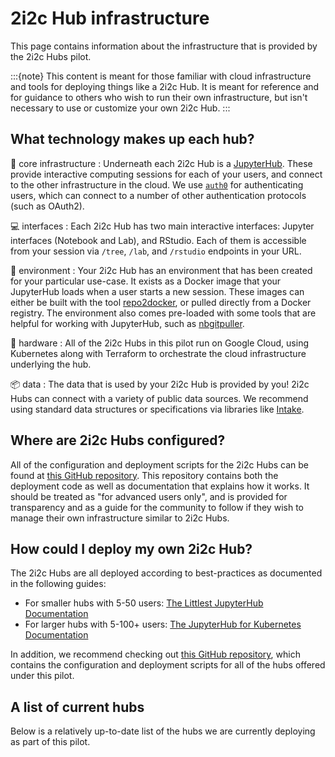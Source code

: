 # 2i2c Hub infrastructure

This page contains information about the infrastructure that is provided by the 2i2c Hubs pilot.

:::{note}
This content is meant for those familiar with cloud infrastructure and tools for deploying things like a 2i2c Hub. It is meant for reference and for guidance to others who wish to run their own infrastructure, but isn't necessary to use or customize your own 2i2c Hub.
:::

## What technology makes up each hub?

🚀 core infrastructure
: Underneath each 2i2c Hub is a [JupyterHub](https://jupyter.org/hub). These provide interactive computing sessions for each of your users, and connect to the other infrastructure in the cloud. We use [`auth0`](https://auth0.com/) for authenticating users, which can connect to a number of other authentication protocols (such as OAuth2).

💻 interfaces
: Each 2i2c Hub has two main interactive interfaces: Jupyter interfaces (Notebook and Lab), and RStudio. Each of them is accessible from your session via `/tree`, `/lab`, and `/rstudio` endpoints in your URL.

🌄 environment
: Your 2i2c Hub has an environment that has been created for your particular use-case. It exists as a Docker image that your JupyterHub loads when a user starts a new session. These images can either be built with the tool [repo2docker](https://repo2docker.readthedocs.io/), or pulled directly from a Docker registry. The environment also comes pre-loaded with some tools that are helpful for working with JupyterHub, such as [nbgitpuller](https://jupyterhub.github.io/nbgitpuller).

🤖 hardware
: All of the 2i2c Hubs in this pilot run on Google Cloud, using Kubernetes along with Terraform to orchestrate the cloud infrastructure underlying the hub.

📦 data
: The data that is used by your 2i2c Hub is provided by you! 2i2c Hubs can connect with a variety of public data sources. We recommend using standard data structures or specifications via libraries like [Intake](https://intake.readthedocs.io/en/latest/).

## Where are 2i2c Hubs configured?

All of the configuration and deployment scripts for the 2i2c Hubs can be found at [this GitHub repository][low-touch-hubs]. This repository contains both the deployment code as well as documentation that explains how it works. It should be treated as "for advanced users only", and is provided for transparency and as a guide for the community to follow if they wish to manage their own infrastructure similar to 2i2c Hubs.

## How could I deploy my own 2i2c Hub?

The 2i2c Hubs are all deployed according to best-practices as documented in the following guides:

- For smaller hubs with 5-50 users: [The Littlest JupyterHub Documentation](https://tljh.jupyter.org)
- For larger hubs with 5-100+ users: [The JupyterHub for Kubernetes Documentation](https://z2jh.jupyter.org)

In addition, we recommend checking out [this GitHub repository][low-touch-hubs], which contains the configuration and deployment scripts for all of the hubs offered under this pilot.

[low-touch-hubs]: https://github.com/2i2c-org/low-touch-hubs

## A list of current hubs

Below is a relatively up-to-date list of the hubs we are currently deploying as part of this pilot.

```{include} hubs-table.txt
```

